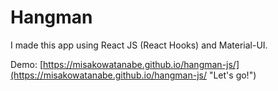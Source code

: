 # Hangman
I made this app using React JS (React Hooks) and Material-UI. 

Demo: [https://misakowatanabe.github.io/hangman-js/](https://misakowatanabe.github.io/hangman-js/ "Let's go!")
